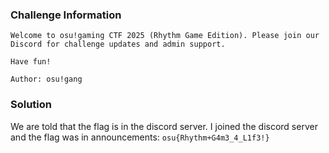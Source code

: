 ### **Challenge Information**

```
Welcome to osu!gaming CTF 2025 (Rhythm Game Edition). Please join our Discord for challenge updates and admin support.

Have fun!

Author: osu!gang
```
### **Solution**

We are told that the flag is in the discord server. I joined the discord server and the flag was in announcements:
`osu{Rhythm+G4m3_4_L1f3!}`